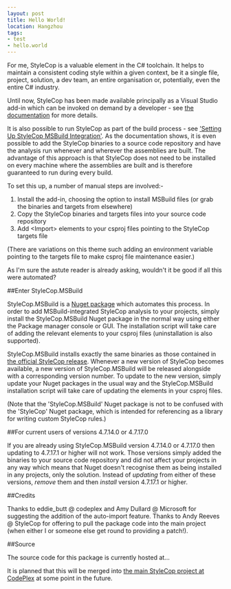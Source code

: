 ```yaml
---
layout: post
title: Hello World!
location: Hangzhou
tags:
- test
- hello.world
---
```

For me, StyleCop is a valuable element in the C# toolchain. It helps to maintain a consistent coding style within a given context, be it a single file, project, solution, a dev team, an entire organisation or, potentially, even the entire C# industry.

Until now, StyleCop has been made available principally as a Visual Studio add-in which can be invoked on demand by a developer - see [the documentation](https://stylecop.codeplex.com/documentation) for more details.

It is also possible to run StyleCop as part of the build process - see ['Setting Up StyleCop MSBuild Integration'](https://stylecop.codeplex.com/wikipage?title=Setting%20Up%20StyleCop%20MSBuild%20Integration). As the documentation shows, it is even possible to add the StyleCop binaries to a source code repository and have the analysis run whenever and wherever the assemblies are built. The advantage of this approach is that StyleCop does not need to be installed on every machine where the assemblies are built and is therefore guaranteed to run during every build.

To set this up, a number of manual steps are involved:-

1. Install the add-in, choosing the option to install MSBuild files (or grab the binaries and targets from elsewhere)
1. Copy the StyleCop binaries and targets files into your source code repository
1. Add &lt;Import&gt; elements to your csproj files pointing to the StyleCop targets file

(There are variations on this theme such adding an environment variable pointing to the targets file to make csproj file maintenance easier.)

<a name="more"></a>

As I'm sure the astute reader is already asking, wouldn't it be good if all this were automated?

<!--excerpt-->

##Enter StyleCop.MSBuild

StyleCop.MSBuild is a [Nuget package](http://nuget.org/packages/StyleCop.MSBuild) which automates this process. In order to add MSBuild-integrated StyleCop analysis to your projects, simply install the StyleCop.MSBuild Nuget package in the normal way using either the Package manager console or GUI. The installation script will take care of adding the relevant <Import> elements to your csproj files (uninstallation is also supported).

StyleCop.MSBuild installs exactly the same binaries as those contained in [the official StyleCop release](https://stylecop.codeplex.com/). Whenever a new version of StyleCop becomes available, a new version of StyleCop.MSBuild will be released alongside with a corresponding version number. To update to the new version, simply update your Nuget packages in the usual way and the StyleCop.MSBuild installation script will take care of updating the <Import> elements in your csproj files.

(Note that the 'StyleCop.MSBuild' Nuget package is not to be confused with the 'StyleCop' Nuget package, which is intended for referencing as a library for writing custom StyleCop rules.)

##For current users of versions 4.7.14.0 or 4.7.17.0

If you are already using StyleCop.MSBuild version 4.7.14.0 or 4.7.17.0 then updating to 4.7.17.1 or higher will not work. Those versions simply added the binaries to your source code repository and did not affect your projects in any way which means that Nuget doesn't recognise them as being installed in any projects, only the solution. Instead of *updating* from either of these versions, *remove* them and then *install* version 4.7.17.1 or higher.

##Credits

Thanks to eddie_butt @ codeplex and Amy Dullard @ Microsoft for suggesting the addition of the auto-import feature. Thanks to Andy Reeves @ StyleCop for offering to pull the package code into the main project (when either I or someone else get round to providing a patch!).

##Source

The source code for this package is currently hosted at...

It is planned that this will be merged into [the main StyleCop project at CodePlex](https://stylecop.codeplex.com/) at some point in the future.